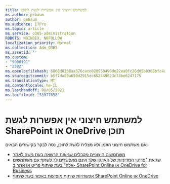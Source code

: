 ```yaml
---
title: למשתמש חיצוני אין אפשרות לגשת לתוכן
ms.author: pebaum
author: pebaum
ms.audience: ITPro
ms.topic: article
ms.service: o365-administration
ROBOTS: NOINDEX, NOFOLLOW
localization_priority: Normal
ms.collection: Adm_O365
ms.assetid: ''
ms.custom:
- "9000191"
- "2382"
ms.openlocfilehash: 6868d8238aa376cace020950490de22ea0fc26d05b8308bfc4d9e5f1fc992bf2
ms.sourcegitcommit: b5f7da89a650d2915dc652449623c78be6247175
ms.translationtype: MT
ms.contentlocale: he-IL
ms.lasthandoff: 08/05/2021
ms.locfileid: "53977658"
---
```

# <a name="external-user-cannot-access-sharepoint-or-onedrive-content"></a>למשתמש חיצוני אין אפשרות לגשת SharePoint או OneDrive תוכן

אם משתמש חיצוני הוזמן ולא מצליח לגשת לתוכן, נסה לבקר בקישורים הבאים:

- [משתמשים חיצוניים מקבלים שגיאות הרשאה בעת גישה לאתר](https://docs.microsoft.com/sharepoint/support/administration/access-denied-or-need-permission-error-sharepoint-online-or-onedrive-for-business)
- [שגיאת "פריטי המדיניות של הארגון שלך אינם מאפשרים לך לשתף עם משתמשים אלה" בעת שיתוף פריט או אתר ב- SharePoint Online או OneDrive for Business](https://docs.microsoft.com/sharepoint/support/administration/organization-policies-do-not-allow-you-to-share-with-users-error)
- [אפשרויות שיתוף מופיעות באפור בעת שיתוף SharePoint Online או OneDrive](https://docs.microsoft.com/sharepoint/support/administration/sharing-options-grayed-out-when-sharing-from-sharepoint-online-or-onedrive)
